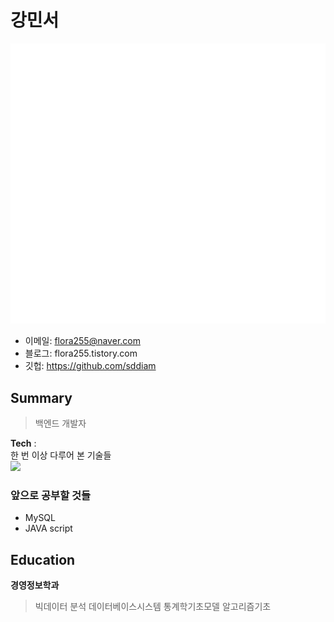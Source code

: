 # 강민서

![Metrics](/github-metrics.svg)

- 이메일: flora255@naver.com 
- 블로그: flora255.tistory.com
- 깃헙: https://github.com/sddiam

## Summary
> 백엔드 개발자


**Tech** :  
한 번 이상 다루어 본 기술들   
<img src="https://img.shields.io/badge/Python-3766AB?style=flat-square&logo=Python&logoColor=white"/></a>


### 앞으로 공부할 것들
- MySQL
- JAVA script



## Education  

**경영정보학과**  
> 빅데이터 분석
> 데이터베이스시스템
> 통계학기초모델
> 알고리즘기초
